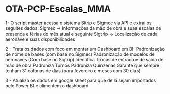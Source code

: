 # OTA-PCP-Escalas_MMA

1- O script master acessa o sistema Sitrip e Sigmec via API e extrai os seguites dados:
  Sigmec -> Informações da mão de obra e suas escalas de presença e férias do mês atual e seguinte
  Sigtrip -> Localização de cada aeronáve e suas disponibilidades

2 - Trata os dados com foco em montar um Dashboard em BI:
  Padronização de nome de bases (com base no Sigmec)
  Padronização de modelos de aeronaves (Com base no Sigtrip)
  Identifica Trocas de entrada e de saída de mão de obra
  Padroniza Turnos
  Padroniza Quinzenas
  Garante que sempre tenham 31 colunas de dias (para fevereiro e meses com 30 dias)

3 - Atualiza os dados em google sheet para que de lá sejam importados pelo Power BI e alimentem o dashboard

